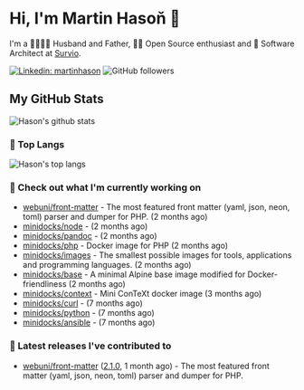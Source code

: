 # Hi, I'm Martin Hasoň 👋

I'm a 👨‍👩‍👧‍👦 Husband and Father, 🧑‍💻 Open Source enthusiast and 📐 Software Architect at [Survio](https://www.survio.com).

[![Linkedin: martinhason](https://img.shields.io/badge/-Martin%20Hasoň-blue?style=flat-square&logo=Linkedin&logoColor=white&link=https://www.linkedin.com/in/martinhason/)](https://www.linkedin.com/in/martinhason/)
![GitHub followers](https://img.shields.io/github/followers/hason?label=Follow&style=social)


## My GitHub Stats
![Hason's github stats](https://github-readme-stats.vercel.app/api?username=hason&show_icons=true&include_all_commits=true&theme=dracula&hide_border=true&hide_title=true)

### 💾 Top Langs
![Hason's top langs](https://github-readme-stats.vercel.app/api/top-langs/?username=hason&layout=compact&theme=dracula&hide_border=true&hide_title=true)

### 👷 Check out what I'm currently working on

- [webuni/front-matter](https://github.com/webuni/front-matter) - The most featured front matter (yaml, json, neon, toml) parser and dumper for PHP. (2 months ago)
- [minidocks/node](https://github.com/minidocks/node) -  (2 months ago)
- [minidocks/pandoc](https://github.com/minidocks/pandoc) -  (2 months ago)
- [minidocks/php](https://github.com/minidocks/php) - Docker image for PHP (2 months ago)
- [minidocks/images](https://github.com/minidocks/images) - The smallest possible images for tools, applications and programming languages. (2 months ago)
- [minidocks/base](https://github.com/minidocks/base) - A minimal Alpine base image modified for Docker-friendliness (2 months ago)
- [minidocks/context](https://github.com/minidocks/context) - Mini ConTeXt docker image (3 months ago)
- [minidocks/curl](https://github.com/minidocks/curl) -  (7 months ago)
- [minidocks/python](https://github.com/minidocks/python) -  (7 months ago)
- [minidocks/ansible](https://github.com/minidocks/ansible) -  (7 months ago)

### 🔭 Latest releases I've contributed to

- [webuni/front-matter](https://github.com/webuni/front-matter) ([2.1.0](https://github.com/webuni/front-matter/releases/tag/2.1.0), 1 month ago) - The most featured front matter (yaml, json, neon, toml) parser and dumper for PHP.
